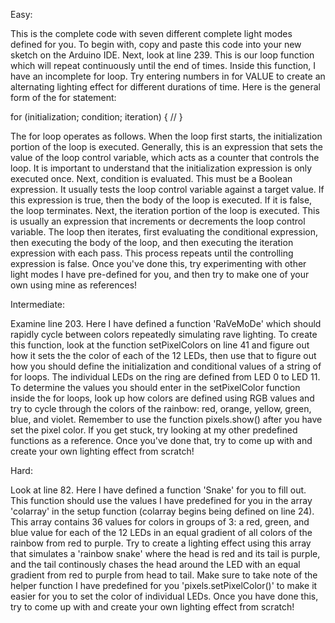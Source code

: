 Easy:

This is the complete code with seven different complete light modes defined for you. To begin with, copy and paste this code into your new sketch on the Arduino IDE. Next, look at line 239. This is our loop function which will repeat continuously until the end of times. Inside this function, I have an incomplete for loop. Try entering numbers in for VALUE to create an alternating lighting effect for different durations of time. Here is the general form of the for statement:

for (initialization; condition; iteration) 
{
// 
}

The for loop operates as follows. When the loop first starts, the initialization portion of the loop is executed. Generally, this is an expression that sets the value of the loop control variable, which acts as a counter that controls the loop. It is important to understand that the initialization expression is only executed once. Next, condition is evaluated. This must be a Boolean expression. It usually tests the loop control variable against a target value. If this expression is true, then the body of the loop is executed. If it is false, the loop terminates. Next, the iteration portion of the loop is executed. This is usually an expression that increments or decrements the loop control variable. The loop then iterates, first evaluating the conditional expression, then executing the body of the loop, and then executing the iteration expression with each pass. This process repeats until the controlling expression is false.
Once you've done this, try experimenting with other light modes I have pre-defined for you, and then try to make one of your own using mine as references!

Intermediate:

Examine line 203. Here I have defined a function 'RaVeMoDe' which should rapidly cycle between colors repeatedly simulating rave lighting. To create this function, look at the function setPixelColors on line 41 and figure out how it sets the the color of each of the 12 LEDs, then use that to figure out how you should define the initialization and conditional values of a string of for loops. The individual LEDs on the ring are defined from LED 0 to LED 11. To determine the values you should enter in the setPixelColor function inside the for loops, look up how colors are defined using RGB values and try to cycle through the colors of the rainbow: red, orange, yellow, green, blue, and violet. Remember to use the function pixels.show() after you have set the pixel color. If you get stuck, try looking at my other predefined functions as a reference. Once you've done that, try to come up with and create your own lighting effect from scratch!

Hard:

Look at line 82. Here I have defined a function 'Snake' for you to fill out. This function should use the values I have predefined for you in the array 'colarray' in the setup function (colarray begins being defined on line 24). This array contains 36 values for colors in groups of 3: a red, green, and blue value for each of the 12 LEDs in an equal gradient of all colors of the rainbow from red to purple. Try to create a lighting effect using this array that simulates a 'rainbow snake' where the head is red and its tail is purple, and the tail continously chases the head around the LED with an equal gradient from red to purple from head to tail. Make sure to take note of the helper function I have predefined for you 'pixels.setPixelColor()' to make it easier for you to set the color of individual LEDs. Once you have done this, try to come up with and create your own lighting effect from scratch!
